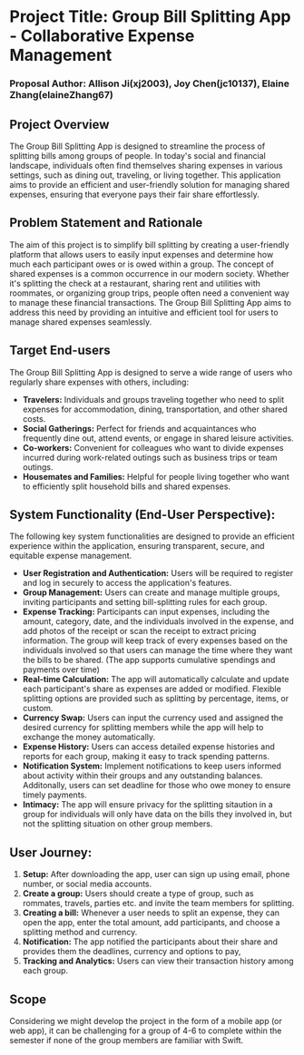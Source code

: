 # Project Title: Group Bill Splitting App - Collaborative Expense Management

### Proposal Author: Allison Ji(xj2003), Joy Chen(jc10137), Elaine Zhang(elaineZhang67)

## Project Overview
The Group Bill Splitting App is designed to streamline the process of splitting bills among groups of people. In today's social and financial landscape, individuals often find themselves sharing expenses in various settings, such as dining out, traveling, or living together. This application aims to provide an efficient and user-friendly solution for managing shared expenses, ensuring that everyone pays their fair share effortlessly. 


## Problem Statement and Rationale
The aim of this project is to simplify bill splitting by creating a user-friendly platform that allows users to easily input expenses and determine how much each participant owes or is owed within a group. The concept of shared expenses is a common occurrence in our modern society. Whether it's splitting the check at a restaurant, sharing rent and utilities with roommates, or organizing group trips, people often need a convenient way to manage these financial transactions. The Group Bill Splitting App aims to address this need by providing an intuitive and efficient tool for users to manage shared expenses seamlessly.


## Target End-users
The Group Bill Splitting App is designed to serve a wide range of users who regularly share expenses with others, including: 

- **Travelers:** Individuals and groups traveling together who need to split expenses for accommodation, dining, transportation, and other shared costs.
- **Social Gatherings:** Perfect for friends and acquaintances who frequently dine out, attend events, or engage in shared leisure activities.
- **Co-workers:** Convenient for colleagues who want to divide expenses incurred during work-related outings such as business trips or team outings.
- **Housemates and Families:** Helpful for people living together who want to efficiently split household bills and shared expenses.

## System Functionality (End-User Perspective):
The following key system functionalities are designed to provide an efficient experience within the application, ensuring transparent, secure, and equitable expense management.

- **User Registration and Authentication:** Users will be required to register and log in securely to access the application's features.
- **Group Management:** Users can create and manage multiple groups, inviting participants and setting bill-splitting rules for each group. 
- **Expense Tracking:** Participants can input expenses, including the amount, category, date, and the individuals involved in the expense, and add photos of the receipt or scan the receipt to extract pricing information. The group will keep track of every expenses based on the individuals involved so that users can manage the time where they want the bills to be shared. (The app supports cumulative spendings and payments over time)
- **Real-time Calculation:** The app will automatically calculate and update each participant's share as expenses are added or modified. Flexible splitting options are provided such as splitting by percentage, items, or custom.
- **Currency Swap:** Users can input the currency used and assigned the desired currency for splitting members while the app will help to exchange the money automatically.
- **Expense History:** Users can access detailed expense histories and reports for each group, making it easy to track spending patterns.
- **Notification System:** Implement notifications to keep users informed about activity within their groups and any outstanding balances. Additonally, users can set deadline for those who owe money to ensure timely payments.
- **Intimacy:** The app will ensure privacy for the splitting sitaution in a group for individuals will only have data on the bills they involved in, but not the splitting situation on other group members.

## User Journey:
1. **Setup:** After downloading the app, user can sign up using email, phone number, or social media accounts.
2. **Create a group:** Users should create a type of group, such as rommates, travels, parties etc. and invite the team members for splitting.
3. **Creating a bill:** Whenever a user needs to split an expense, they can open the app, enter the total amount, add participants, and choose a splitting method and currency.
4. **Notification:** The app notified the participants about their share and provides them the deadlines, currency and options to pay,
5. **Tracking and Analytics:** Users can view their transaction history among each group.

## Scope
Considering we might develop the project in the form of a mobile app (or web app), it can be challenging for a group of 4-6 to complete within the semester if none of the group members are familiar with Swift.

